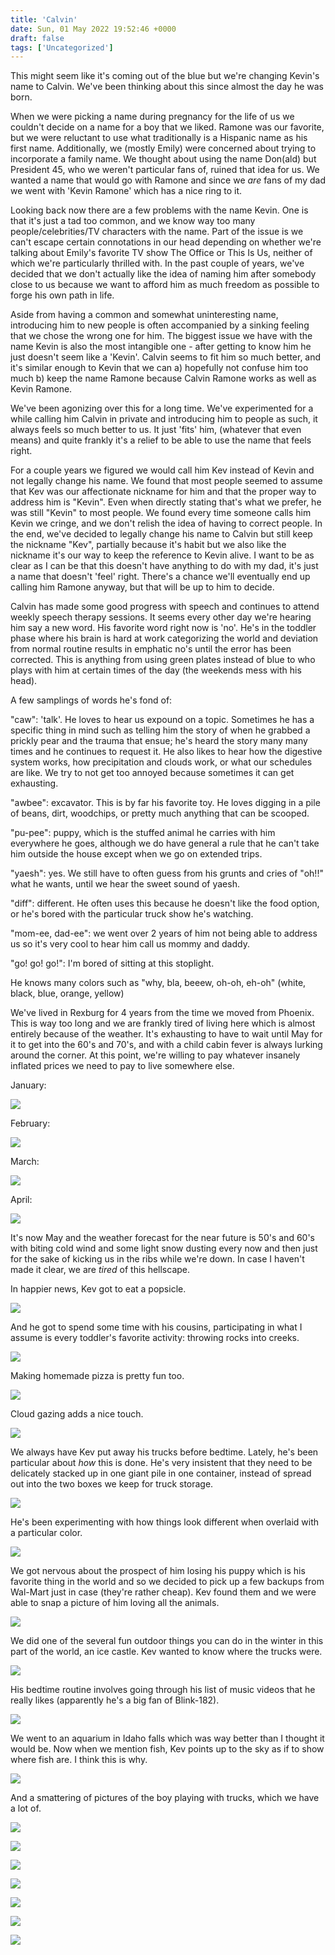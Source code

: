 ```yaml
---
title: 'Calvin'
date: Sun, 01 May 2022 19:52:46 +0000
draft: false
tags: ['Uncategorized']
---
```


This might seem like it's coming out of the blue but we're changing Kevin's name to Calvin. We've been thinking about this since almost the day he was born.

When we were picking a name during pregnancy for the life of us we couldn't decide on a name for a boy that we liked. Ramone was our favorite, but we were reluctant to use what traditionally is a Hispanic name as his first name. Additionally, we (mostly Emily) were concerned about trying to incorporate a family name. We thought about using the name Don(ald) but President 45, who we weren't particular fans of, ruined that idea for us. We wanted a name that would go with Ramone and since we _are_ fans of my dad we went with 'Kevin Ramone' which has a nice ring to it.

Looking back now there are a few problems with the name Kevin. One is that it's just a tad too common, and we know way too many people/celebrities/TV characters with the name. Part of the issue is we can't escape certain connotations in our head depending on whether we're talking about Emily's favorite TV show The Office or This Is Us, neither of which we're particularly thrilled with. In the past couple of years, we've decided that we don't actually like the idea of naming him after somebody close to us because we want to afford him as much freedom as possible to forge his own path in life.

Aside from having a common and somewhat uninteresting name, introducing him to new people is often accompanied by a sinking feeling that we chose the wrong one for him. The biggest issue we have with the name Kevin is also the most intangible one - after getting to know him he just doesn't seem like a 'Kevin'. Calvin seems to fit him so much better, and it's similar enough to Kevin that we can a) hopefully not confuse him too much b) keep the name Ramone because Calvin Ramone works as well as Kevin Ramone.

We've been agonizing over this for a long time. We've experimented for a while calling him Calvin in private and introducing him to people as such, it always feels so much better to us. It just 'fits' him, (whatever that even means) and quite frankly it's a relief to be able to use the name that feels right.

For a couple years we figured we would call him Kev instead of Kevin and not legally change his name. We found that most people seemed to assume that Kev was our affectionate nickname for him and that the proper way to address him is "Kevin". Even when directly stating that's what we prefer, he was still "Kevin" to most people. We found every time someone calls him Kevin we cringe, and we don't relish the idea of having to correct people. In the end, we've decided to legally change his name to Calvin but still keep the nickname "Kev", partially because it's habit but we also like the nickname it's our way to keep the reference to Kevin alive. I want to be as clear as I can be that this doesn't have anything to do with my dad, it's just a name that doesn't 'feel' right. There's a chance we'll eventually end up calling him Ramone anyway, but that will be up to him to decide.

Calvin has made some good progress with speech and continues to attend weekly speech therapy sessions. It seems every other day we're hearing him say a new word. His favorite word right now is 'no'. He's in the toddler phase where his brain is hard at work categorizing the world and deviation from normal routine results in emphatic no's until the error has been corrected. This is anything from using green plates instead of blue to who plays with him at certain times of the day (the weekends mess with his head).

A few samplings of words he's fond of:

"caw": 'talk'. He loves to hear us expound on a topic. Sometimes he has a specific thing in mind such as telling him the story of when he grabbed a prickly pear and the trauma that ensue; he's heard the story many many times and he continues to request it. He also likes to hear how the digestive system works, how precipitation and clouds work, or what our schedules are like. We try to not get too annoyed because sometimes it can get exhausting.

"awbee": excavator. This is by far his favorite toy. He loves digging in a pile of beans, dirt, woodchips, or pretty much anything that can be scooped.

"pu-pee": puppy, which is the stuffed animal he carries with him everywhere he goes, although we do have general a rule that he can't take him outside the house except when we go on extended trips.

"yaesh": yes. We still have to often guess from his grunts and cries of "oh!!" what he wants, until we hear the sweet sound of yaesh.

"diff": different. He often uses this because he doesn't like the food option, or he's bored with the particular truck show he's watching.

"mom-ee, dad-ee": we went over 2 years of him not being able to address us so it's very cool to hear him call us mommy and daddy.

"go! go! go!": I'm bored of sitting at this stoplight.

He knows many colors such as "why, bla, beeew, oh-oh, eh-oh" (white, black, blue, orange, yellow)

We've lived in Rexburg for 4 years from the time we moved from Phoenix. This is way too long and we are frankly tired of living here which is almost entirely because of the weather. It's exhausting to have to wait until May for it to get into the 60's and 70's, and with a child cabin fever is always lurking around the corner. At this point, we're willing to pay whatever insanely inflated prices we need to pay to live somewhere else.

January:

![](https://dallincoons.files.wordpress.com/2022/05/img_2582.jpg?w=768)

February:

![](https://dallincoons.files.wordpress.com/2022/05/img_2638.jpg?w=768)

March:

![](https://dallincoons.files.wordpress.com/2022/05/img_0542.jpg?w=768)

April:

![](https://dallincoons.files.wordpress.com/2022/05/img_3141.jpg?w=768)

It's now May and the weather forecast for the near future is 50's and 60's with biting cold wind and some light snow dusting every now and then just for the sake of kicking us in the ribs while we're down. In case I haven't made it clear, we are _tired_ of this hellscape.

In happier news, Kev got to eat a popsicle.

![](https://dallincoons.files.wordpress.com/2022/05/img_3043.jpg?w=768)

And he got to spend some time with his cousins, participating in what I assume is every toddler's favorite activity: throwing rocks into creeks.

![](https://dallincoons.files.wordpress.com/2022/05/img_3025.jpg?w=768)

Making homemade pizza is pretty fun too.

![](https://dallincoons.files.wordpress.com/2022/05/img_2914.jpg?w=768)

Cloud gazing adds a nice touch.

![](https://dallincoons.files.wordpress.com/2022/05/img_0500.jpg?w=768)

We always have Kev put away his trucks before bedtime. Lately, he's been particular about _how_ this is done. He's very insistent that they need to be delicately stacked up in one giant pile in one container, instead of spread out into the two boxes we keep for truck storage.

![](https://dallincoons.files.wordpress.com/2022/05/img_3654.jpg?w=769)

He's been experimenting with how things look different when overlaid with a particular color.

![](https://dallincoons.files.wordpress.com/2022/05/img_3150.jpg?w=768)

We got nervous about the prospect of him losing his puppy which is his favorite thing in the world and so we decided to pick up a few backups from Wal-Mart just in case (they're rather cheap). Kev found them and we were able to snap a picture of him loving all the animals.

![](https://dallincoons.files.wordpress.com/2022/05/img_0426.jpg?w=768)

We did one of the several fun outdoor things you can do in the winter in this part of the world, an ice castle. Kev wanted to know where the trucks were.

![](https://dallincoons.files.wordpress.com/2022/05/img_0473.jpg?w=768)

His bedtime routine involves going through his list of music videos that he really likes (apparently he's a big fan of Blink-182).

![](https://dallincoons.files.wordpress.com/2022/05/img_2662.jpg?w=768)

We went to an aquarium in Idaho falls which was way better than I thought it would be. Now when we mention fish, Kev points up to the sky as if to show where fish are. I think this is why.

![](https://dallincoons.files.wordpress.com/2022/05/img_0376.jpg?w=768)

And a smattering of pictures of the boy playing with trucks, which we have a lot of.

![](https://dallincoons.files.wordpress.com/2022/05/img_3053.jpg?w=768)

![](https://dallincoons.files.wordpress.com/2022/05/img_3127.jpg?w=768)

![](https://dallincoons.files.wordpress.com/2022/05/img_3199.jpg?w=768)

![](https://dallincoons.files.wordpress.com/2022/05/img_0489.jpg?w=768)

![](https://dallincoons.files.wordpress.com/2022/05/img_2352.jpg?w=768)

![](https://dallincoons.files.wordpress.com/2022/05/img_0399.jpg?w=768)

![](https://dallincoons.files.wordpress.com/2022/05/img_2466.jpg?w=768)